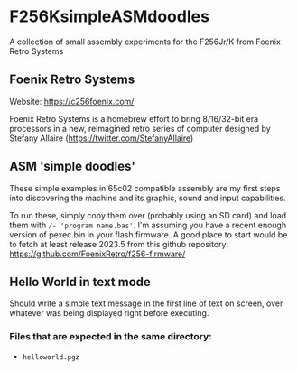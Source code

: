 # F256KsimpleASMdoodles
A collection of small assembly experiments for the F256Jr/K from Foenix Retro Systems

## Foenix Retro Systems
Website: https://c256foenix.com/

Foenix Retro Systems is a homebrew effort to bring 8/16/32-bit era processors in a new, reimagined retro series of computer designed by Stefany Allaire (https://twitter.com/StefanyAllaire)

## ASM 'simple doodles'
These simple examples in 65c02 compatible assembly are my first steps into discovering the machine and its graphic, sound and input capabilities.

To run these, simply copy them over (probably using an SD card) and load them with `/- 'program name.bas'`. I'm assuming you have a recent enough version of pexec.bin in your flash firmware. A good place to start would be to fetch at least release 2023.5 from this github repository: https://github.com/FoenixRetro/f256-firmware/ 

## Hello World in text mode

Should write a simple text message in the first line of text on screen, over whatever was being displayed right before executing.

### Files that are expected in the same directory:

* `helloworld.pgz`

